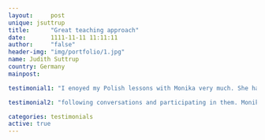 ```yaml
---
layout:     post
unique: jsuttrup
title:      "Great teaching approach"
date:       1111-11-11 11:11:11
author:     "false"
header-img: "img/portfolio/1.jpg"
name: Judith Suttrup
country: Germany
mainpost: 

testimonial1: "I enoyed my Polish lessons with Monika very much. She has a great teaching approach. Monika can explain the most difficult topis in a comprehensive way and make them easy to remember. She quickly gets you over the reservation to actually speak Polish and within a few months time I went from understanding a few words to"

testimonial2: "following conversations and participating in them. Monika is not only a patient teacher but also makes the lessons fun. I absolutely recommend working with her."

categories: testimonials
active: true
---
```












